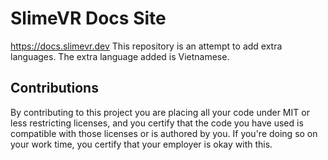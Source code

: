# SlimeVR Docs Site

https://docs.slimevr.dev
This repository is an attempt to add extra languages. The extra language added is Vietnamese.

## Contributions

By contributing to this project you are placing all your code under MIT or less restricting licenses, and you certify that the code you have used is compatible with those licenses or is authored by you. If you're doing so on your work time, you certify that your employer is okay with this.
